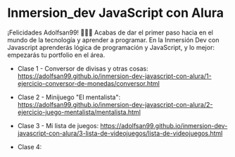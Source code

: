 # Inmersion_dev JavaScript con Alura
¡Felicidades Adolfsan99! 👏👏👏 Acabas de dar el primer paso hacia en el mundo de la tecnología y aprender a programar. En la Inmersión Dev con Javascript aprenderás lógica de programación y JavaScript,  y lo mejor: empezarás tu portfolio en el área.

* Clase 1 - Conversor de divisas y otras cosas: https://adolfsan99.github.io/inmersion-dev-javascript-con-alura/1-ejercicio-conversor-de-monedas/conversor.html

* Clase 2 - Minijuego "El mentalista": https://adolfsan99.github.io/inmersion-dev-javascript-con-alura/2-ejercicio-juego-mentalista/mentalista.html

* Clase 3 - Mi lista de juegos: https://adolfsan99.github.io/inmersion-dev-javascript-con-alura/3-lista-de-videojuegos/lista-de-videojuegos.html

* Clase 4: 
